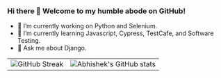 ### Hi there 👋 Welcome to my humble abode on GitHub!

<!--
**Amanimal/amanimal** is a ✨ _special_ ✨ repository because its `README.md` (this file) appears on your GitHub profile.

Here are some ideas to get you started:
-->

- 🔭 I’m currently working on Python and Selenium.
- 🌱 I’m currently learning Javascript, Cypress, TestCafe, and Software Testing.
- 💬 Ask me about Django.
<!--
- 👯 I’m looking to collaborate on ...
- 🤔 I’m looking for help with ...
- 📫 How to reach me: [LinkedIn](https://www.linkedin.com/in/01anuraganand/)
- 😄 Pronouns: ...
- ⚡ Fun fact: ...
-->

|                                                                                                                                         |                                                                                                                     |
|-----------------------------------------------------------------------------------------------------------------------------------------|:-------------------------------------------------------------------------------------------------------------------:|
| ![GitHub Streak](https://github-readme-streak-stats.herokuapp.com?user=Amanimal&theme=flag-fiji&date_format=j%20M%5B%20Y%5D&theme=dark) | ![Abhishek's GitHub stats](https://github-readme-stats.vercel.app/api?username=Amanimal&show_icons=true&theme=dark) |



